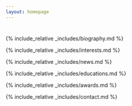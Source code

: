 ```yaml
---
layout: homepage
---
```


<h1 id="about-me"></h1>

{% include_relative _includes/biography.md %}

{% include_relative _includes/interests.md %}

{% include_relative _includes/news.md %}

{% include_relative _includes/educations.md %}

{% include_relative _includes/awards.md %}

{% include_relative _includes/contact.md %}
